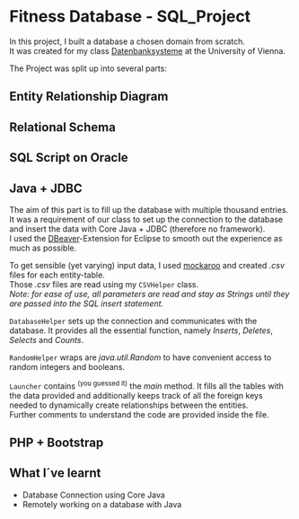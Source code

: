 # Fitness Database - SQL_Project
 
In this project, I built a database a chosen domain from scratch. <br/>
It was created for my class [Datenbanksysteme](https://ufind.univie.ac.at/de/course.html?lv=051031&semester=2020W) at the University of Vienna.

The Project was split up into several parts:

## Entity Relationship Diagram


## Relational Schema


## SQL Script on Oracle


## Java + JDBC

The aim of this part is to fill up the database with multiple thousand entries. </br>
It was a requirement of our class to set up the connection to the database and insert the data with Core Java + JDBC (therefore no framework). </br>
I used the [DBeaver](https://dbeaver.com/docs/wiki/)-Extension for Eclipse to smooth out the experience as much as possible.

To get sensible (yet varying) input data, I used [mockaroo](https://www.mockaroo.com/) and created _.csv_ files for each entity-table. </br>
Those _.csv_ files are read using my `CSVHelper` class. </br>
_Note: for ease of use, all parameters are read and stay as Strings until they are passed into the SQL insert statement._

`DatabaseHelper` sets up the connection and communicates with the database. It provides all the essential function, namely _Inserts_, _Deletes_, _Selects_ and _Counts_. 

`RandomHelper` wraps are _java.util.Random_ to have convenient access to random integers and booleans.

`Launcher` contains <sup>(you guessed it)</sup> the _main_ method. It fills all the tables with the data provided and additionally keeps track of all the foreign keys needed to dynamically create relationships between the entities.</br>
Further comments to understand the code are provided inside the file.
 
## PHP + Bootstrap


## What I´ve learnt
* Database Connection using Core Java
* Remotely working on a database with Java
